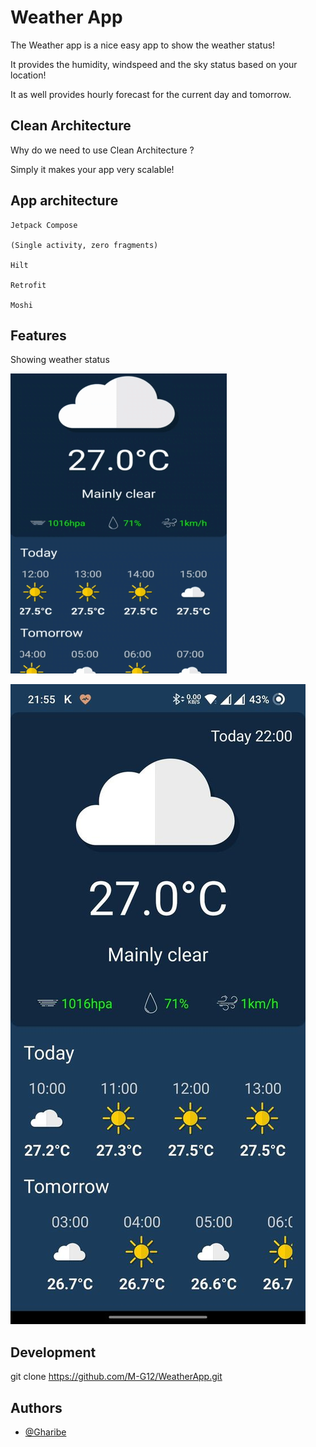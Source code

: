 # Weather App

The Weather app is a nice easy app to show the weather status!

It provides the humidity, windspeed and the sky status based on your location!

It as well provides hourly forecast for the current day and tomorrow. 


## Clean Architecture
Why do we need to use Clean Architecture ?

Simply it makes your app very scalable!



## App architecture

    Jetpack Compose

    (Single activity, zero fragments)

    Hilt
	
	Retrofit
	
	Moshi
	

## Features


Showing weather status

![ ](https://github.com/M-G12/WeatherApp/blob/master/app/src/main/res/drawable-v24/76ded2ec-ad08-4c54-a13c-e598ba6f0d2e.gif)
    

![ ](https://github.com/M-G12/WeatherApp/blob/master/app/src/main/res/drawable-v24/weather.jpg)

## Development

git clone https://github.com/M-G12/WeatherApp.git


## Authors

- [@Gharibe](https://github.com/M-G12/)

